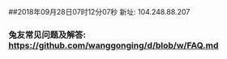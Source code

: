 ##2018年09月28日07时12分07秒 新址: 104.248.88.207
### 兔友常见问题及解答: https://github.com/wanggonging/d/blob/w/FAQ.md
